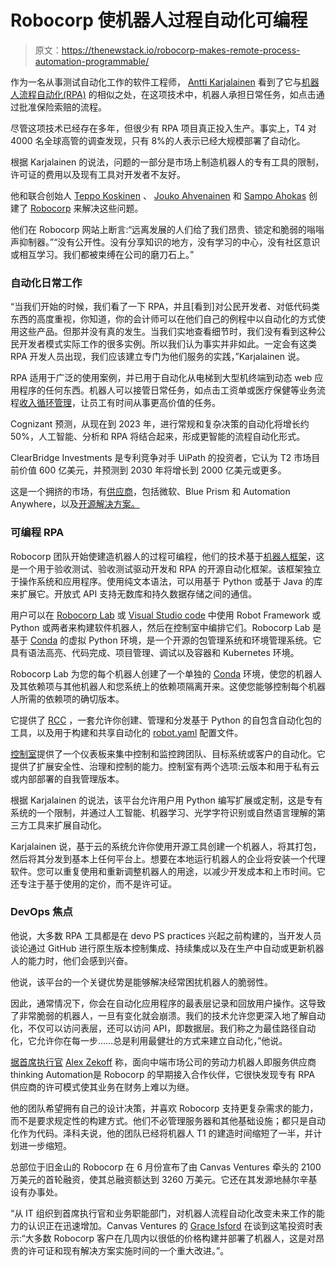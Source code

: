 # Robocorp 使机器人过程自动化可编程

> 原文：<https://thenewstack.io/robocorp-makes-remote-process-automation-programmable/>

作为一名从事测试自动化工作的软件工程师， [Antti Karjalainen](https://twitter.com/aikarjal?lang=en) 看到了它与[机器人流程自动化(RPA)](https://thenewstack.io/what-is-robotic-processing-automation/) 的相似之处，在这项技术中，机器人承担日常任务，如点击通过批准保险索赔的流程。

尽管这项技术已经存在多年，但很少有 RPA 项目真正投入生产。事实上，T4 对 4000 名全球高管的调查发现，只有 8%的人表示已经大规模部署了自动化。

根据 Karjalainen 的说法，问题的一部分是市场上制造机器人的专有工具的限制，许可证的费用以及现有工具对开发者不友好。

他和联合创始人 [Teppo Koskinen](https://www.linkedin.com/in/teppo-koskinen/?originalSubdomain=fi) 、 [Jouko Ahvenainen](https://www.linkedin.com/in/joukoahvenainen/) 和 [Sampo Ahokas](https://www.linkedin.com/in/sahokas/?originalSubdomain=fi) 创建了 [Robocorp](https://robocorp.com/) 来解决这些问题。

他们在 Robocorp 网站上断言:“远离发展的人们给了我们昂贵、锁定和脆弱的嗡嗡声抑制器。”“没有公开性。没有分享知识的地方，没有学习的中心，没有社区意识或相互学习。我们都被束缚在公司的磨刀石上。”

### 自动化日常工作

“当我们开始的时候，我们看了一下 RPA，并且[看到]对公民开发者、对低代码类东西的高度重视，你知道，你的会计师可以在他们自己的例程中以自动化的方式使用这些产品。但那并没有真的发生。当我们实地查看细节时，我们没有看到这种公民开发者模式实际工作的很多实例。所以我们认为事实并非如此。一定会有这类 RPA 开发人员出现，我们应该建立专门为他们服务的实践，”Karjalainen 说。

RPA 适用于广泛的使用案例，并已用于自动化从电梯到大型机终端到动态 web 应用程序的任何东西。机器人可以接管日常任务，如点击工资单或医疗保健等业务流程[收入循环管理](https://robocorp.com/blog/robocorp-partner-implements-healthcare-automation-solution/)，让员工有时间从事更高价值的任务。

Cognizant 预测，从现在到 2023 年，进行常规和复杂决策的自动化将增长约 50%，人工智能、分析和 RPA 将结合起来，形成更智能的流程自动化形式。

ClearBridge Investments 是专利竞争对手 UiPath 的投资者，它认为 T2 市场目前价值 600 亿美元，并预测到 2030 年将增长到 2000 亿美元或更多。

这是一个拥挤的市场，有[供应商](https://www.gartner.com/doc/reprints?id=1-26YXUBYH&ct=210729&st=sb)，包括微软、Blue Prism 和 Automation Anywhere，以及[开源解决方案。](https://enterprisersproject.com/article/2020/4/rpa-robotic-process-automation-6-open-source-tools)

### 可编程 RPA

Robocorp 团队开始使建造机器人的过程可编程，他们的技术基于[机器人框架](https://github.com/robotframework/robotframework)，这是一个用于验收测试、验收测试驱动开发和 RPA 的开源自动化框架。该框架独立于操作系统和应用程序。使用纯文本语法，可以用基于 Python 或基于 Java 的库来扩展它。开放式 API 支持无数库和持久数据存储之间的通信。

用户可以在 [Robocorp Lab](https://robocorp.com/docs/developer-tools/robocorp-lab/overview) 或 [Visual Studio code](https://robocorp.com/docs/developer-tools/visual-studio-code/extension-features) 中使用 Robot Framework 或 Python 或两者来构建软件机器人，然后在控制室中编排它们。Robocorp Lab 是基于 [Conda](https://docs.conda.io/en/latest/) 的虚拟 Python 环境，是一个开源的包管理系统和环境管理系统。它具有语法高亮、代码完成、项目管理、调试以及容器和 Kubernetes 环境。

Robocorp Lab 为您的每个机器人创建了一个单独的 [Conda](https://docs.conda.io/en/latest/) 环境，使您的机器人及其依赖项与其他机器人和您系统上的依赖项隔离开来。这使您能够控制每个机器人所需的依赖项的确切版本。

它提供了 [RCC](https://github.com/robocorp/rcc) ，一套允许你创建、管理和分发基于 Python 的自包含自动化包的工具，以及用于构建和共享自动化的 [robot.yaml](https://robocorp.com/docs/setup/robot-yaml-format) 配置文件。

[控制室](https://robocorp.com/products/control-room)提供了一个仪表板来集中控制和监控跨团队、目标系统或客户的自动化。它提供了扩展安全性、治理和控制的能力。控制室有两个选项:云版本和用于私有云或内部部署的自我管理版本。

根据 Karjalainen 的说法，该平台允许用户用 Python 编写扩展或定制，这是专有系统的一个限制，并通过人工智能、机器学习、光学字符识别或自然语言理解的第三方工具来扩展自动化。

Karjalainen 说，基于云的系统允许你使用开源工具创建一个机器人，将其打包，然后将其分发到基本上任何平台上。想要在本地运行机器人的企业将安装一个代理软件。您可以重复使用和重新调整机器人的用途，以减少开发成本和上市时间。它还专注于基于使用的定价，而不是许可证。

### DevOps 焦点

他说，大多数 RPA 工具都是在 devo PS practices 兴起之前构建的，当开发人员谈论通过 GitHub 进行原生版本控制集成、持续集成以及在生产中自动或更新机器人的能力时，他们会感到兴奋。

他说，该平台的一个关键优势是能够解决经常困扰机器人的脆弱性。

因此，通常情况下，你会在自动化应用程序的最表层记录和回放用户操作。这导致了非常脆弱的机器人，一旦有变化就会崩溃。我们的技术允许您更深入地了解自动化，不仅可以访问表层，还可以访问 API，即数据层。我们称之为最佳路径自动化，它允许你在每一步……总是利用最健壮的方式来建立自动化，”他说。

[据首席执行官](https://www.thoughtfulautomation.com/) [Alex Zekoff](https://twitter.com/alexzekoff?lang=en) 称，面向中端市场公司的劳动力机器人即服务供应商 thinking Automation是 Robocorp 的早期接入合作伙伴，它很快发现专有 RPA 供应商的许可模式使其业务在财务上难以为继。

他的团队希望拥有自己的设计决策，并喜欢 Robocorp 支持更复杂需求的能力，而不是要求规定性的构建方式。他们不必管理服务器和其他基础设施；都只是自动化作为代码。泽科夫说，他的团队已经将机器人 T1 的建造时间缩短了一半，并计划进一步缩短。

总部位于旧金山的 Robocorp 在 6 月份宣布了由 Canvas Ventures 牵头的 2100 万美元的首轮融资，使其总融资额达到 3260 万美元。它还在其发源地赫尔辛基设有办事处。

“从 IT 组织到首席执行官和业务职能部门，对机器人流程自动化改变未来工作的能力的认识正在迅速增加。Canvas Ventures 的 [Grace Isford](https://www.linkedin.com/in/graceisford/) 在谈到这笔投资时表示:“大多数 Robocorp 客户在几周内以很低的价格构建并部署了机器人，这是对昂贵的许可证和现有解决方案实施时间的一个重大改进。”。

<svg xmlns:xlink="http://www.w3.org/1999/xlink" viewBox="0 0 68 31" version="1.1"><title>Group</title> <desc>Created with Sketch.</desc></svg>